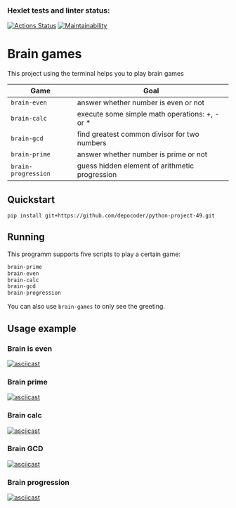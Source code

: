 ### Hexlet tests and linter status:
[![Actions Status](https://github.com/depocoder/python-project-49/workflows/hexlet-check/badge.svg)](https://github.com/depocoder/python-project-49/actions)
[![Maintainability](https://api.codeclimate.com/v1/badges/856215475485b79275a0/maintainability)](https://codeclimate.com/github/depocoder/python-project-49/maintainability)

# Brain games

This project using the terminal helps you to play brain games

|       Game        |                      Goal                     |
|-------------------|-----------------------------------------------|
|`brain-even   `    | answer whether number is even or not          |       
|`brain-calc`       | execute some simple math operations: +, - or *|      
|`brain-gcd`        | find greatest common divisor for two numbers  |
|`brain-prime`      | answer whether number is prime or not         |
|`brain-progression`| guess hidden element of arithmetic progression| 

## Quickstart

```
pip install git+https://github.com/depocoder/python-project-49.git
```

## Running

This programm supports five scripts to play a certain game:
```bash
brain-prime
brain-even
brain-calc
brain-gcd
brain-progression
```
You can also use `brain-games` to only see the greeting.

## Usage example

### Brain is even

[![asciicast](https://asciinema.org/a/KgcSQIRTEibwtsw6jgreXuxks.svg)](https://asciinema.org/a/KgcSQIRTEibwtsw6jgreXuxks)

### Brain prime

[![asciicast](https://asciinema.org/a/m2ZDU8RrMigir8G7rqOe1oSfu.svg)](https://asciinema.org/a/m2ZDU8RrMigir8G7rqOe1oSfu)

### Brain calc

[![asciicast](https://asciinema.org/a/wClJf3AuBmpQmzf5OAJRHKMs2.svg)](https://asciinema.org/a/wClJf3AuBmpQmzf5OAJRHKMs2)

### Brain GCD

[![asciicast](https://asciinema.org/a/LsDRFLhE5RRF9gnlyYDTAERDr.svg)](https://asciinema.org/a/LsDRFLhE5RRF9gnlyYDTAERDr)

### Brain progression

[![asciicast](https://asciinema.org/a/Wo3AhN1tNJM1QTg9mrfEAihOQ.svg)](https://asciinema.org/a/Wo3AhN1tNJM1QTg9mrfEAihOQ)